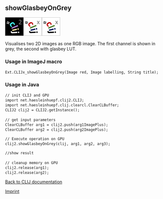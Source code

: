 ## showGlasbeyOnGrey
![Image](images/mini_clij2_logo.png)![Image](images/mini_clijx_logo.png)![Image](images/mini_clijx_logo.png)

Visualises two 2D images as one RGB image. The first channel is shown in grey, the second with glasbey LUT.

### Usage in ImageJ macro
```
Ext.CLIJx_showGlasbeyOnGrey(Image red, Image labelling, String title);
```


### Usage in Java
```
// init CLIJ and GPU
import net.haesleinhuepf.clij2.CLIJ;
import net.haesleinhuepf.clij.clearcl.ClearCLBuffer;
CLIJ2 clij2 = CLIJ2.getInstance();

// get input parameters
ClearCLBuffer arg1 = clij2.push(arg1ImagePlus);
ClearCLBuffer arg2 = clij2.push(arg2ImagePlus);
```

```
// Execute operation on GPU
clij2.showGlasbeyOnGrey(clij, arg1, arg2, arg3);
```

```
//show result

// cleanup memory on GPU
clij2.release(arg1);
clij2.release(arg2);
```


[Back to CLIJ documentation](https://clij.github.io/)

[Imprint](https://clij.github.io/imprint)
